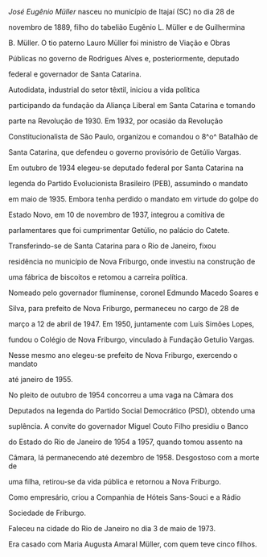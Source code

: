 

*José Eugênio Müller* nasceu no município de Itajaí (SC) no dia 28 de

novembro de 1889, filho do tabelião Eugênio L. Müller e de Guilhermina

B. Müller. O tio paterno Lauro Müller foi ministro de Viação e Obras

Públicas no governo de Rodrigues Alves e, posteriormente, deputado

federal e governador de Santa Catarina.



Autodidata, industrial do setor têxtil, iniciou a vida política

participando da fundação da Aliança Liberal em Santa Catarina e tomando

parte na Revolução de 1930. Em 1932, por ocasião da Revolução

Constitucionalista de São Paulo, organizou e comandou o 8^o^ Batalhão de

Santa Catarina, que defendeu o governo provisório de Getúlio Vargas.



Em outubro de 1934 elegeu-se deputado federal por Santa Catarina na

legenda do Partido Evolucionista Brasileiro (PEB), assumindo o mandato

em maio de 1935. Embora tenha perdido o mandato em virtude do golpe do

Estado Novo, em 10 de novembro de 1937, integrou a comitiva de

parlamentares que foi cumprimentar Getúlio, no palácio do Catete.



Transferindo-se de Santa Catarina para o Rio de Janeiro, fixou

residência no município de Nova Friburgo, onde investiu na construção de

uma fábrica de biscoitos e retomou a carreira política.



Nomeado pelo governador fluminense, coronel Edmundo Macedo Soares e

Silva, para prefeito de Nova Friburgo, permaneceu no cargo de 28 de

março a 12 de abril de 1947. Em 1950, juntamente com Luís Simões Lopes,

fundou o Colégio de Nova Friburgo, vinculado à Fundação Getulio Vargas.

Nesse mesmo ano elegeu-se prefeito de Nova Friburgo, exercendo o mandato

até janeiro de 1955.



No pleito de outubro de 1954 concorreu a uma vaga na Câmara dos

Deputados na legenda do Partido Social Democrático (PSD), obtendo uma

suplência. A convite do governador Miguel Couto Filho presidiu o Banco

do Estado do Rio de Janeiro de 1954 a 1957, quando tomou assento na

Câmara, lá permanecendo até dezembro de 1958. Desgostoso com a morte de

uma filha, retirou-se da vida pública e retornou a Nova Friburgo.



Como empresário, criou a Companhia de Hóteis Sans-Souci e a Rádio

Sociedade de Friburgo.



Faleceu na cidade do Rio de Janeiro no dia 3 de maio de 1973.



Era casado com Maria Augusta Amaral Müller, com quem teve cinco filhos.



